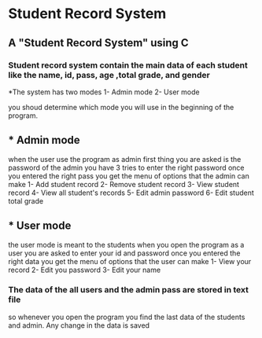 # Student Record System
## A "Student Record System" using C
### Student record system contain the main data of each student like the name, id, pass, age ,total grade, and gender

*The system has two modes
1- Admin mode
2- User mode

you shoud determine which mode you will use in the beginning of the program.

## * Admin mode
when the user use the program as admin first thing you are asked is the password of the admin 
you have 3 tries to enter the right password 
once you entered the right pass you get the menu of options that the admin can make
1- Add student record
2- Remove student record 
3- View student record
4- View all student's records
5- Edit admin password
6- Edit student total grade

## * User mode
the user mode is meant to the students 
when you open the program as a user you are asked to enter your id and password
once you entered the right data you get the menu of options that the user can make
1- View your record
2- Edit you password
3- Edit your name

### The data of the all users and the admin pass are stored in text file
so whenever you open the program you find the last data of the students and admin.
Any change in the data is saved 
